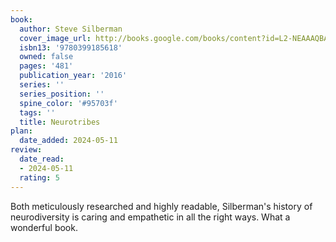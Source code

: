 ```yaml
---
book:
  author: Steve Silberman
  cover_image_url: http://books.google.com/books/content?id=L2-NEAAAQBAJ&printsec=frontcover&img=1&zoom=1&source=gbs_api
  isbn13: '9780399185618'
  owned: false
  pages: '481'
  publication_year: '2016'
  series: ''
  series_position: ''
  spine_color: '#95703f'
  tags: ''
  title: Neurotribes
plan:
  date_added: 2024-05-11
review:
  date_read:
  - 2024-05-11
  rating: 5
---
```

Both meticulously researched and highly readable, Silberman's history of neurodiversity is caring and empathetic in all the right ways. What a wonderful book.
